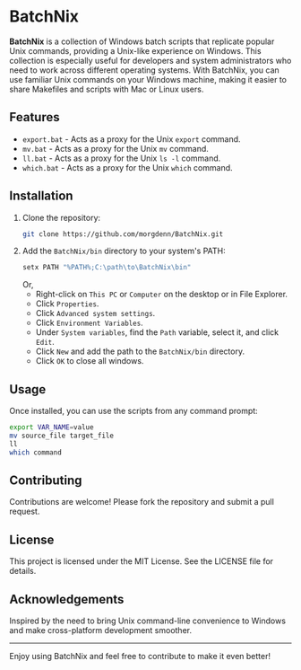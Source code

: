 # BatchNix

**BatchNix** is a collection of Windows batch scripts that replicate popular Unix commands, providing a Unix-like experience on Windows. This collection is especially useful for developers and system administrators who need to work across different operating systems. With BatchNix, you can use familiar Unix commands on your Windows machine, making it easier to share Makefiles and scripts with Mac or Linux users.

## Features

- `export.bat` - Acts as a proxy for the Unix `export` command.
- `mv.bat` - Acts as a proxy for the Unix `mv` command.
- `ll.bat` - Acts as a proxy for the Unix `ls -l` command.
- `which.bat` - Acts as a proxy for the Unix `which` command.

## Installation

1. Clone the repository:
   ```sh
   git clone https://github.com/morgdenn/BatchNix.git
   ```
2. Add the `BatchNix/bin` directory to your system's PATH:
   ```sh
   setx PATH "%PATH%;C:\path\to\BatchNix\bin"
   ```
   Or,
   - Right-click on `This PC` or `Computer` on the desktop or in File Explorer.
   - Click `Properties`.
   - Click `Advanced system settings`.
   - Click `Environment Variables`.
   - Under `System variables`, find the `Path` variable, select it, and click `Edit`.
   - Click `New` and add the path to the `BatchNix/bin` directory.
   - Click `OK` to close all windows.

## Usage

Once installed, you can use the scripts from any command prompt:

```sh
export VAR_NAME=value
mv source_file target_file
ll
which command
```

## Contributing

Contributions are welcome! Please fork the repository and submit a pull request.

## License

This project is licensed under the MIT License. See the LICENSE file for details.

## Acknowledgements

Inspired by the need to bring Unix command-line convenience to Windows and make cross-platform development smoother.

---

Enjoy using BatchNix and feel free to contribute to make it even better!
